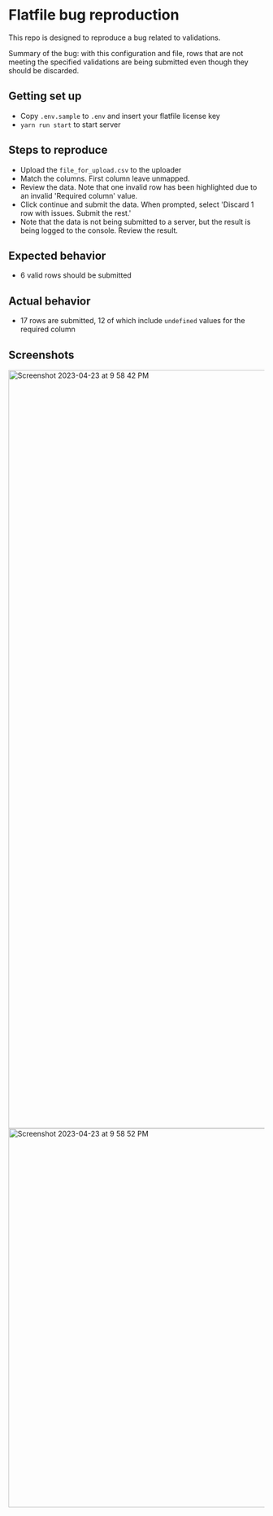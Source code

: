 # Flatfile bug reproduction

This repo is designed to reproduce a bug related to validations.

Summary of the bug: with this configuration and file, rows that are not meeting the specified validations are being submitted even though they should be discarded.

## Getting set up
- Copy `.env.sample` to `.env` and insert your flatfile license key
- `yarn run start` to start server


## Steps to reproduce
- Upload the `file_for_upload.csv` to the uploader
- Match the columns. First column leave unmapped.
- Review the data. Note that one invalid row has been highlighted due to an invalid 'Required column' value.
- Click continue and submit the data. When prompted, select 'Discard 1 row with issues. Submit the rest.'
- Note that the data is not being submitted to a server, but the result is being logged to the console. Review the result.

## Expected behavior
- 6 valid rows should be submitted

## Actual behavior
- 17 rows are submitted, 12 of which include `undefined` values for the required column

## Screenshots

<img width="1490" alt="Screenshot 2023-04-23 at 9 58 42 PM" src="https://user-images.githubusercontent.com/10377354/233882478-1a787f84-bcaa-4134-a0dc-893a7255e460.png">

<img width="745" alt="Screenshot 2023-04-23 at 9 58 52 PM" src="https://user-images.githubusercontent.com/10377354/233882496-40851592-70c9-498f-85e4-c545fb660759.png">
